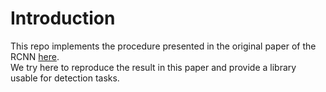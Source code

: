 # Introduction

This repo implements the procedure presented in the original paper of the RCNN [here](https://openaccess.thecvf.com/content_cvpr_2014/papers/Girshick_Rich_Feature_Hierarchies_2014_CVPR_paper.pdf). \
We try here to reproduce the result in this paper and provide a library usable for detection tasks.